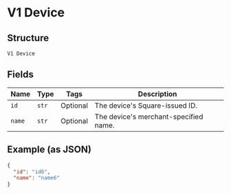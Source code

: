 
# V1 Device

## Structure

`V1 Device`

## Fields

| Name | Type | Tags | Description |
|  --- | --- | --- | --- |
| `id` | `str` | Optional | The device's Square-issued ID. |
| `name` | `str` | Optional | The device's merchant-specified name. |

## Example (as JSON)

```json
{
  "id": "id6",
  "name": "name6"
}
```

